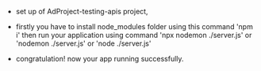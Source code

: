 - set up of AdProject-testing-apis project,

- firstly you have to install node_modules folder using this command 'npm i'
then run your application using command 'npx nodemon ./server.js'  or  'nodemon ./server.js'  or  'node ./server.js'

- congratulation! now your app running successfully.
